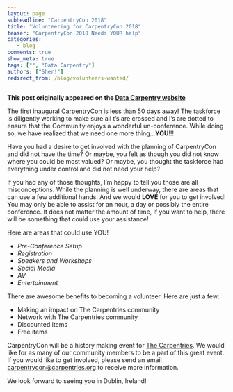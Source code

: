 ```yaml
---
layout: page
subheadline: "CarpentryCon 2018"
title: "Volunteering for CarpentryCon 2018"
teaser: "CarpentryCon 2018 Needs YOUR help"
categories:
   - blog
comments: true
show_meta: true
tags: ["", "Data Carpentry"]
authors: ["Sher!"]
redirect_from: /blog/volunteers-wanted/
--- 
```


**This post originally appeared on the [Data Carpentry website](https://datacarpentry.org)**


The first inaugural [CarpentryCon](http://www.carpentrycon.org/) is less than 50 days away! The taskforce is diligently working to make sure all t’s are crossed and I’s are dotted to ensure that the Community enjoys a wonderful un-conference. While doing so, we have realized that we need one more thing…**YOU**!!!

Have you had a desire to get involved with the planning of CarpentryCon and did not have the time? Or maybe, you felt as though you did not know where you could be most valued? Or maybe, you thought the taskforce had everything under control and did not need your help?

If you had any of those thoughts, I’m happy to tell you those are all misconceptions. While the planning is well underway, there are areas that can use a few additional hands. And we would  **LOVE** for you to get involved! You may only be able to assist for an hour, a day or possibly the entire conference. It does not matter the amount of time, if you want to help, there will be something that could use your assistance!

Here are areas that could use YOU!
- *Pre-Conference Setup*
- *Registration*
- *Speakers and Workshops*
- *Social Media*
- *AV*
- *Entertainment*

There are awesome benefits to becoming a volunteer. Here are just a few:

- Making an impact on The Carpentries community
- Network with The Carpentries community
- Discounted items
- Free items

CarpentryCon will be a history making event for [The Carpentries](https://carpentries.org/). We would like for as many of 
our community members to be a part of this great event. If you would like to get involved,
please send an email [carpentrycon@carpentries.org](mailto:carpentrycon@carpentries.org) to receive more information.

We look forward to seeing you in Dublin, Ireland!
